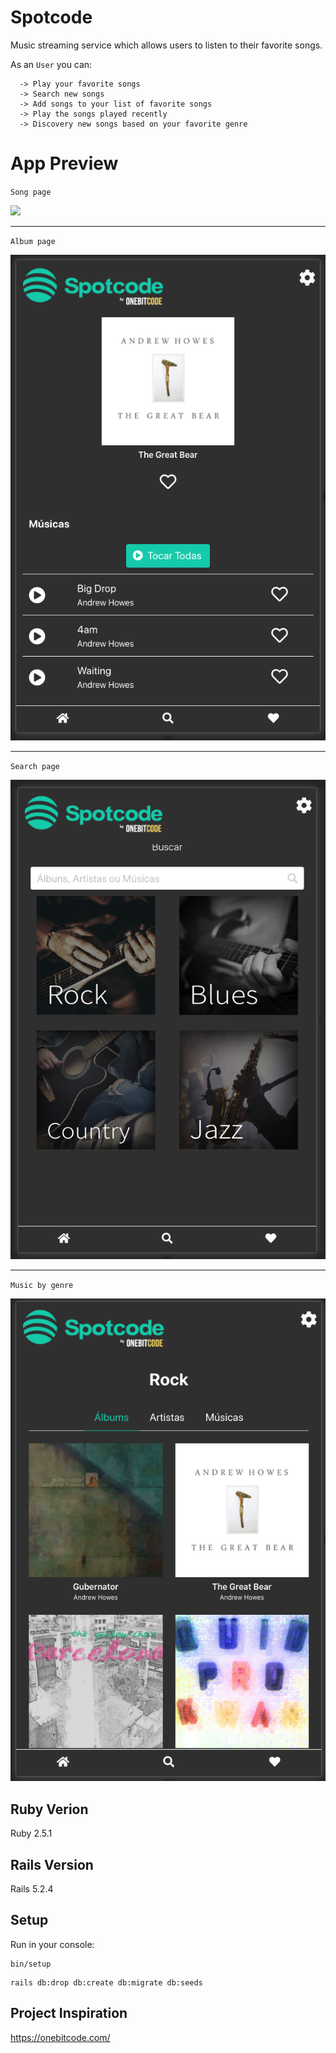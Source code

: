 # Spotcode
Music streaming service which allows users to listen to their favorite songs.

As an `User` you can:
```
  -> Play your favorite songs
  -> Search new songs
  -> Add songs to your list of favorite songs
  -> Play the songs played recently
  -> Discovery new songs based on your favorite genre
```

# App Preview
`Song page`

  ![](app/assets/images/readme/chat.png)

- - - - -

`Album page`

  ![](app/assets/images/readme/album.png)

- - - - -

`Search page`

  ![](app/assets/images/readme/search.png)

- - - - -

`Music by genre`

  ![](app/assets/images/readme/genre.png)

## Ruby Verion
Ruby 2.5.1

## Rails Version
Rails 5.2.4

## Setup
Run in your console:
```
bin/setup
```
```
rails db:drop db:create db:migrate db:seeds
```

## Project Inspiration
https://onebitcode.com/
